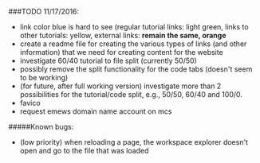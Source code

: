 ###TODO 11/17/2016:

- link color blue is hard to see (regular tutorial links: light green, links to other tutorials: yellow, external links: **remain the same, orange**
- create a readme file for creating the various types of links (and other information) that we need for creating content for the website
- investigate 60/40 tutorial to file split (currently 50/50)
- possibly remove the split functionality for the code tabs (doesn't seem to be working)
- (for future, after full working version) investigate more than 2 possibilities for the tutorial/code split, e.g., 50/50, 60/40 and 100/0.
- favico
- request emews domain name account on mcs

#####Known bugs:

- (low priority) when reloading a page, the workspace explorer doesn't open and go to the file that was loaded
